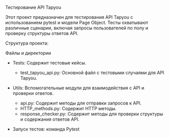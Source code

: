  Тестирование API Tapyou

Этот проект предназначен для тестирования API Tapyou с использованием pytest и модели Page Object. Тесты охватывают различные сценарии, включая запросы пользователей по полу и проверку структуры ответов API.

 Структура проекта:

 Файлы и директории

- Tests: Содержит тестовые кейсы.
  - test_tapyou_api.py: Основной файл с тестовыми случаями для API Tapyou.

- Utils: Вспомогательные модули для взаимодействия с API и проверки ответов.
  - api.py: Содержит методы для отправки запросов к API.
  - HTTP_methods.py: Содержит HTTP методы.
  - response_checker.py: Содержит методы для проверки структуры и содержания ответов API.

- Запуск тестов: команда Pytest

